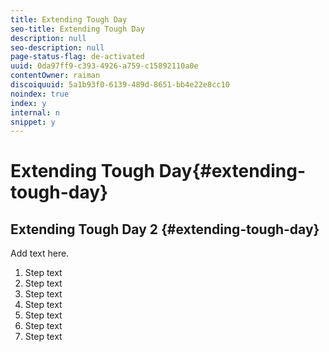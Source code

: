 ```yaml
---
title: Extending Tough Day
seo-title: Extending Tough Day
description: null
seo-description: null
page-status-flag: de-activated
uuid: 0da97ff9-c393-4926-a759-c15892110a0e
contentOwner: raiman
discoiquuid: 5a1b93f0-6139-489d-8651-bb4e22e8cc10
noindex: true
index: y
internal: n
snippet: y
---
```


# Extending Tough Day{#extending-tough-day}

## Extending Tough Day 2 {#extending-tough-day}

Add text here.

1. Step text
1. Step text
1. Step text
1. Step text
1. Step text
1. Step text
1. Step text


